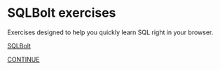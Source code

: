 # SQLBolt exercises

Exercises designed to help you quickly learn SQL right in your browser.

[SQLBolt](https://sqlbolt.com/)

[CONTINUE](https://sqlbolt.com/lesson/select_queries_with_expressions)
